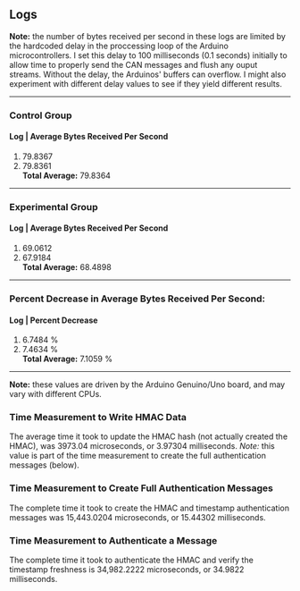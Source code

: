 ## Logs

**Note:** the number of bytes received per second in these
logs are limited by the hardcoded delay in the proccessing
loop of the Arduino microcontrollers. I set this delay to
100 milliseconds (0.1 seconds) initially to allow time to properly
send the CAN messages and flush any ouput streams. Without
the delay, the Arduinos' buffers can overflow. I might also experiment
with different delay values to see if they yield different results.  

---

### Control Group

#### Log |  Average Bytes Received Per Second
1. 79.8367  
2. 79.8361  
**Total Average:** 79.8364

---

### Experimental Group
#### Log |  Average Bytes Received Per Second
1. 69.0612  
2. 67.9184  
**Total Average:** 68.4898

---

### Percent Decrease in Average Bytes Received Per Second:
#### Log |  Percent Decrease
1. 6.7484 %  
2. 7.4634 %  
**Total Average:** 7.1059 %

---

**Note:** these values are driven by the Arduino Genuino/Uno  board, and 
may vary with different CPUs.  

### Time Measurement to Write HMAC Data
The average time it took to update the HMAC hash (not actually created the HMAC), 
was 3973.04 microseconds, or 3.97304 milliseconds. *Note:* this value is part 
of the time measurement to create the full authentication messages (below).  

### Time Measurement to Create Full Authentication Messages   
The complete time it took to create the HMAC and timestamp authentication 
messages was 15,443.0204 microseconds, or 15.44302 milliseconds.  

### Time Measurement to Authenticate a Message  
The complete time it took to authenticate the HMAC and verify 
the timestamp freshness is 34,982.2222 microseconds, or 34.9822 milliseconds.  